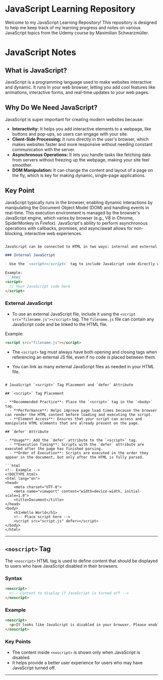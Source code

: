 # JavaScript Learning Repository

Welcome to my JavaScript Learning Repository! This repository is designed to help me keep track of my learning progress and notes on various JavaScript topics from the Udemy course by Maximilian Schwarzmüller. 


# JavaScript Notes

## What is JavaScript?

JavaScript is a programming language used to make websites interactive and dynamic. It runs in your web browser, letting you add cool features like animations, interactive forms, and real-time updates to your web pages.

## Why Do We Need JavaScript?

JavaScript is super important for creating modern websites because:

- **Interactivity:** It helps you add interactive elements to a webpage, like buttons and pop-ups, so users can engage with your site.
- **Client-Side Processing:** It runs directly in the user's browser, which makes websites faster and more responsive without needing constant communication with the server.
- **Asynchronous Operations:** It lets you handle tasks like fetching data from servers without freezing up the webpage, making your site feel smoother.
- **DOM Manipulation:** It can change the content and layout of a page on the fly, which is key for making dynamic, single-page applications.

## Key Point

JavaScript typically runs in the browser, enabling dynamic interactions by manipulating the Document Object Model (DOM) and handling events in real-time. This execution environment is managed by the browser's JavaScript engine, which varies by browser (e.g., V8 in Chrome, SpiderMonkey in Firefox). JavaScript's ability to perform asynchronous operations with callbacks, promises, and async/await allows for non-blocking, interactive web experiences.


```markdown

JavaScript can be connected to HTML in two ways: internal and external.

### Internal JavaScript

- Use the `<script></script>` tag to include JavaScript code directly within an HTML file.

Example:
```html
<script>
  // Your JavaScript code here
</script>
```

### External JavaScript

- To use an external JavaScript file, include it using the `<script src="filename.js"></script>` tag. The `filename.js` file can contain any JavaScript code and be linked to the HTML file.

Example:
```html
<script src="filename.js"></script>
```

- The `<script>` tag must always have both opening and closing tags when referencing an external JS file, even if no code is placed between them.

- You can link as many external JavaScript files as needed in your HTML file.
```

# JavaScript `<script>` Tag Placement and `defer` Attribute

## `<script>` Tag Placement

- **Recommended Practice**: Place the `<script>` tag in the `<body>` tag.
  - **Performance**: Helps improve page load times because the browser can render the HTML content before loading and executing the script.
  - **Element Access**: Ensures that your script can access and manipulate HTML elements that are already present on the page.

## `defer` Attribute

- **Usage**: Add the `defer` attribute to the `<script>` tag.
  - **Execution Timing**: Scripts with the `defer` attribute are executed after the page has finished parsing.
  - **Order of Execution**: Scripts are executed in the order they appear in the document, but only after the HTML is fully parsed.

```html
<!-- Example -->
<!DOCTYPE html>
<html lang="en">
<head>
    <meta charset="UTF-8">
    <meta name="viewport" content="width=device-width, initial-scale=1.0">
    <title>Document</title>
</head>
<body>
    <h1>Hello World</h1>
    <!-- Place script here -->
    <script src="script.js" defer></script>
</body>
</html>
```

---

##  `<noscript>` Tag

The `<noscript>` HTML tag is used to define content that should be displayed to users who have JavaScript disabled in their browsers. 

### Syntax
```html
<noscript>
  <!-- Content to display if JavaScript is turned off -->
</noscript>
```

### Example
```html
<noscript>
  <p>It looks like JavaScript is disabled in your browser. Please enable JavaScript to enjoy the full functionality of this website.</p>
</noscript>
```

### Key Points
- The content inside `<noscript>` is shown only when JavaScript is disabled.
- It helps provide a better user experience for users who may have JavaScript turned off.

---
